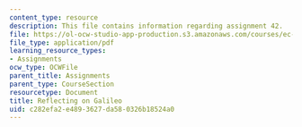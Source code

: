 ```yaml
---
content_type: resource
description: This file contains information regarding assignment 42.
file: https://ol-ocw-studio-app-production.s3.amazonaws.com/courses/ec-050-recreate-experiments-from-history-inform-the-future-from-the-past-galileo-january-iap-2010/c282efa2e4893627da580326b18524a0_MITEC_050IAP10_assn42.pdf
file_type: application/pdf
learning_resource_types:
- Assignments
ocw_type: OCWFile
parent_title: Assignments
parent_type: CourseSection
resourcetype: Document
title: Reflecting on Galileo
uid: c282efa2-e489-3627-da58-0326b18524a0
---
```

